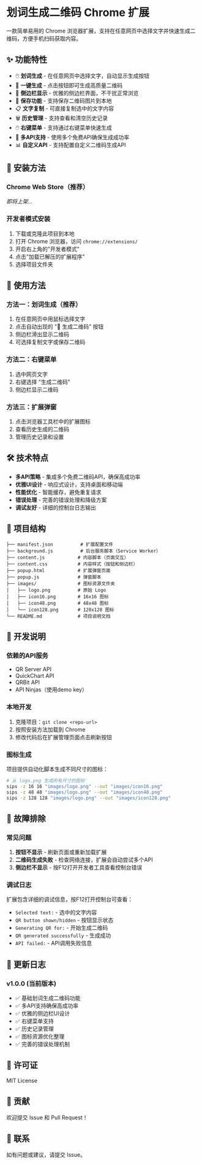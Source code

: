 # 划词生成二维码 Chrome 扩展

一款简单易用的 Chrome 浏览器扩展，支持在任意网页中选择文字并快速生成二维码，方便手机扫码获取内容。

## ✨ 功能特性

- 🖱️ **划词生成** - 在任意网页中选择文字，自动显示生成按钮
- 📱 **一键生成** - 点击按钮即可生成高质量二维码
- 🎯 **侧边栏显示** - 优雅的侧边栏界面，不干扰正常浏览
- 💾 **保存功能** - 支持保存二维码图片到本地
- 📋 **文字复制** - 可直接复制选中的文字内容
- 🗑️ **历史管理** - 支持查看和清空历史记录
- 🖱️ **右键菜单** - 支持通过右键菜单快速生成
- 🔗 **多API支持** - 使用多个免费API确保生成成功率
- 📊 **自定义API** - 支持配置自定义二维码生成API

## 🚀 安装方法

### Chrome Web Store（推荐）
*即将上架...*

### 开发者模式安装
1. 下载或克隆此项目到本地
2. 打开 Chrome 浏览器，访问 `chrome://extensions/`
3. 开启右上角的"开发者模式"
4. 点击"加载已解压的扩展程序"
5. 选择项目文件夹

## 📖 使用方法

### 方法一：划词生成（推荐）
1. 在任意网页中用鼠标选择文字
2. 点击自动出现的 "📱 生成二维码" 按钮
3. 侧边栏滑出显示二维码
4. 可选择复制文字或保存二维码

### 方法二：右键菜单
1. 选中网页文字
2. 右键选择 "生成二维码"
3. 侧边栏显示二维码

### 方法三：扩展弹窗
1. 点击浏览器工具栏中的扩展图标
2. 查看历史生成的二维码
3. 管理历史记录和设置

## 🛠️ 技术特点

- **多API策略** - 集成多个免费二维码API，确保高成功率
- **优雅UI设计** - 响应式设计，支持桌面和移动端
- **性能优化** - 智能缓存，避免重复请求
- **错误处理** - 完善的错误处理和降级方案
- **调试友好** - 详细的控制台日志输出

## 📁 项目结构

```
├── manifest.json          # 扩展配置文件
├── background.js          # 后台服务脚本（Service Worker）
├── content.js            # 内容脚本（页面交互）
├── content.css           # 内容样式（按钮和侧边栏）
├── popup.html            # 扩展弹窗页面
├── popup.js              # 弹窗脚本
├── images/               # 图标资源文件夹
│   ├── logo.png          # 原始 Logo
│   ├── icon16.png        # 16x16 图标
│   ├── icon48.png        # 48x48 图标
│   └── icon128.png       # 128x128 图标
└── README.md             # 项目说明文档
```

## 🔧 开发说明

### 依赖的API服务
- QR Server API
- QuickChart API
- QRBit API
- API Ninjas（使用demo key）

### 本地开发
1. 克隆项目：`git clone <repo-url>`
2. 按照安装方法加载到 Chrome
3. 修改代码后在扩展管理页面点击刷新按钮

### 图标生成
项目提供自动化脚本生成不同尺寸的图标：
```bash
# 从 logo.png 生成所有尺寸的图标
sips -z 16 16 "images/logo.png" --out "images/icon16.png"
sips -z 48 48 "images/logo.png" --out "images/icon48.png"
sips -z 128 128 "images/logo.png" --out "images/icon128.png"
```

## 🐛 故障排除

### 常见问题
1. **按钮不显示** - 刷新页面或重新加载扩展
2. **二维码生成失败** - 检查网络连接，扩展会自动尝试多个API
3. **侧边栏不显示** - 按F12打开开发者工具查看控制台错误

### 调试日志
扩展包含详细的调试信息，按F12打开控制台可查看：
- `Selected text:` - 选中的文字内容
- `QR button shown/hidden` - 按钮显示状态
- `Generating QR for:` - 开始生成二维码
- `QR generated successfully` - 生成成功
- `API failed:` - API调用失败信息

## 📝 更新日志

### v1.0.0 (当前版本)
- ✅ 基础划词生成二维码功能
- ✅ 多API支持确保高成功率
- ✅ 优雅的侧边栏UI设计
- ✅ 右键菜单支持
- ✅ 历史记录管理
- ✅ 图标资源优化整理
- ✅ 完善的错误处理机制

## 📄 许可证

MIT License

## 🤝 贡献

欢迎提交 Issue 和 Pull Request！

## 📮 联系

如有问题或建议，请提交 Issue。